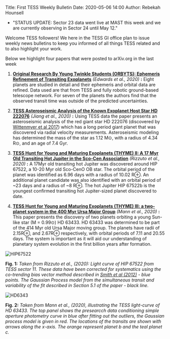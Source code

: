 Title: First TESS Weekly Bulletin
Date: 2020-05-06 14:00
Author: Rebekah Hounsell

- "STATUS UPDATE: Sector 23 data went live at MAST this week and we are currently observing in Sector 24 until May 12." 

Welcome TESS followers! We here in the TESS GI office plan to issue weekly news bulletins to keep you informed of all things TESS related and to also highlight your work.

Below we highlight four papers that were posted to arXiv.org in the last week

1. **[Original Research By Young Twinkle Students (ORBYTS): Ephemeris Refinement of Transiting Exoplanets](https://arxiv.org/abs/2005.01684)** *(Edwards et al., 2020)* **:**
Eight planets are studied in detail and their ephemeris and orbital data are refined. Data used are that from TESS and fully robotic ground-based telescope network. For seven of the planets the authors find that the observed transit time was outside of the predicted uncertainties.

2. **[TESS Asteroseismic Analysis of the Known Exoplanet Host Star HD 222076](https://arxiv.org/abs/2005.00272)** *(Jiang et al., 2020)* **:**
Using TESS data the paper presents an asteroseismic analysis of the red giant star HD 222076 (discovered by [Wittenmyer et al 2017](https://iopscience.iop.org/article/10.3847/1538-3881/153/2/51/pdf)) which has a long period giant planet that was discovered via radial velocity measurements. Asteroseismic modeling has determined the mass of the star as 1.12 M&#8857;, with a radius of 4.34 R&#8857;, and an age of 7.4 Gyr. 


3. **[TESS Hunt for Young and Maturing Exoplanets (THYME) II: A 17 Myr Old Transiting Hot Jupiter in the Sco-Cen Association](https://arxiv.org/abs/2005.00013)** *(Rizzuto et al., 2020)* **:**
A 17Myr old transiting hot Jupiter was discovered around HIP 67522, a 10-20 Myr old Sco-CenO OB  star. The orbital period of the planet was identified as 6.96 days with a radius of 10.02 R&#8853;. An additional planet candidate was also identified with an orbital period of ~23 days and a radius of ~8 R&#8853;. The hot Jupiter HIP 67522b is the youngest confirmed transiting hot Jupiter-sized planet discovered to date.  

4. **[TESS Hunt for Young and Maturing Exoplanets (THYME) III: a two-planet system in the 400 Myr Ursa Major Group](https://arxiv.org/pdf/2005.00047.pdf)** *(Mann et al., 2020)* **:**
This paper presents the discovery of two planets orbiting a young Sun-like star (M = 0.99&#8857;) HD 63433. HD 63433 was determined to be part of the 414 Myr old Ursa Major moving  group.  The planets have  radii of 2.15R&#8853;, and 2.67R&#8853; respectively, with orbital periods of 7.11 and 20.55 days. The system is important as it will aid our understanding of planetary system evolution in the first billion years after formation.


![HIP67522](images/HIP67522.png)

**Fig. 1:** *Taken from Rizzuto et al., (2020): Light curve of HIP 67522 from TESS sector 11. These data have been corrected for systematics using the co-trending bias vector method described in [Smith et al (2012)](http://doi.org/10.1086/667697) - blue points. The Gaussian Process model from the simultaneous transit and variability of the fit described in Section 5.1  of the paper - black line.*


![HD6343](images/HD63433v2.png)

**Fig. 2:** *Taken from  Mann et al., (2020), illustrating the TESS light-curve of HD 63433. The top panel shows the presearcch data conditioning simple aperture photometry curve in blue after fitting out the outliers, the Gaussian process model is given in red. The locations of the transits are shown with arrows along the x-axis. The orange represent planet b and the teal planet c.*


